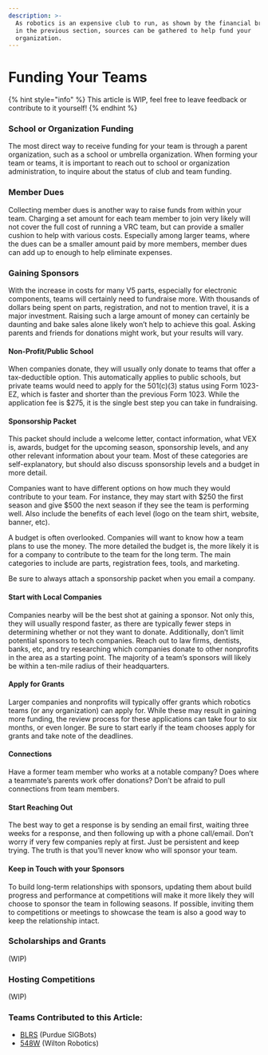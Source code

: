 ```yaml
---
description: >-
  As robotics is an expensive club to run, as shown by the financial breakdown
  in the previous section, sources can be gathered to help fund your
  organization.
---
```


# Funding Your Teams

{% hint style="info" %}
This article is WIP, feel free to leave feedback or contribute to it yourself!
{% endhint %}

### School or Organization Funding

The most direct way to receive funding for your team is through a parent organization, such as a school or umbrella organization. When forming your team or teams, it is important to reach out to school or organization administration, to inquire about the status of club and team funding.

### Member Dues

Collecting member dues is another way to raise funds from within your team. Charging a set amount for each team member to join very likely will not cover the full cost of running a VRC team, but can provide a smaller cushion to help with various costs. Especially among larger teams, where the dues can be a smaller amount paid by more members, member dues can add up to enough to help eliminate expenses.

### Gaining Sponsors

With the increase in costs for many V5 parts, especially for electronic components, teams will certainly need to fundraise more. With thousands of dollars being spent on parts, registration, and not to mention travel, it is a major investment. Raising such a large amount of money can certainly be daunting and bake sales alone likely won’t help to achieve this goal. Asking parents and friends for donations might work, but your results will vary.

#### Non-Profit/Public School

When companies donate, they will usually only donate to teams that offer a tax-deductible option. This automatically applies to public schools, but private teams would need to apply for the 501(c)(3) status using Form 1023-EZ, which is faster and shorter than the previous Form 1023. While the application fee is $275, it is the single best step you can take in fundraising.

#### Sponsorship Packet

This packet should include a welcome letter, contact information, what VEX is, awards, budget for the upcoming season, sponsorship levels, and any other relevant information about your team. Most of these categories are self-explanatory, but should also discuss sponsorship levels and a budget in more detail.

Companies want to have different options on how much they would contribute to your team. For instance, they may start with $250 the first season and give $500 the next season if they see the team is performing well. Also include the benefits of each level (logo on the team shirt, website, banner, etc).

A budget is often overlooked. Companies will want to know how a team plans to use the money. The more detailed the budget is, the more likely it is for a company to contribute to the team for the long term. The main categories to include are parts, registration fees, tools, and marketing.

Be sure to always attach a sponsorship packet when you email a company.

#### Start with Local Companies

Companies nearby will be the best shot at gaining a sponsor. Not only this, they will usually respond faster, as there are typically fewer steps in determining whether or not they want to donate. Additionally, don’t limit potential sponsors to tech companies. Reach out to law firms, dentists, banks, etc, and try researching which companies donate to other nonprofits in the area as a starting point. The majority of a team’s sponsors will likely be within a ten-mile radius of their headquarters.

#### Apply for Grants

Larger companies and nonprofits will typically offer grants which robotics teams (or any organization) can apply for. While these may result in gaining more funding, the review process for these applications can take four to six months, or even longer. Be sure to start early if the team chooses apply for grants and take note of the deadlines.

#### Connections

Have a former team member who works at a notable company? Does where a teammate’s parents work offer donations? Don’t be afraid to pull connections from team members.

#### Start Reaching Out

The best way to get a response is by sending an email first, waiting three weeks for a response, and then following up with a phone call/email. Don’t worry if very few companies reply at first. Just be persistent and keep trying. The truth is that you’ll never know who will sponsor your team.

#### Keep in Touch with your Sponsors

To build long-term relationships with sponsors, updating them about build progress and performance at competitions will make it more likely they will choose to sponsor the team in following seasons. If possible, inviting them to competitions or meetings to showcase the team is also a good way to keep the relationship intact.

### Scholarships and Grants

(WIP)

### Hosting Competitions

(WIP)

### Teams Contributed to this Article:

* [BLRS](https://purduesigbots.com) (Purdue SIGBots)
* [548W](https://wiltonrobotics.org) (Wilton Robotics)
